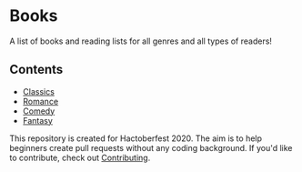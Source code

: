 # Books

A list of books and reading lists for all genres and all types of readers! 

## Contents
  - [Classics](#classics.md) 
  - [Romance](#romance.md)
  - [Comedy](#comedy.md)
  - [Fantasy](#fantasy.md)

This repository is created for Hactoberfest 2020. The aim is to help beginners create pull requests without any coding background. If you'd like to contribute, check out [Contributing](Contributing.md).

